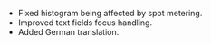 - Fixed histogram being affected by spot metering.
- Improved text fields focus handling.
- Added German translation.
